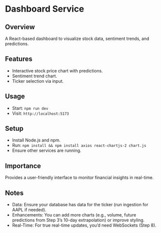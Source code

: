 # Dashboard Service

## Overview
A React-based dashboard to visualize stock data, sentiment trends, and predictions.

## Features
- Interactive stock price chart with predictions.
- Sentiment trend chart.
- Ticker selection via input.

## Usage
- Start: `npm run dev`
- Visit: `http://localhost:5173`

## Setup
- Install Node.js and npm.
- Run: `npm install && npm install axios react-chartjs-2 chart.js`
- Ensure other services are running.

## Importance
Provides a user-friendly interface to monitor financial insights in real-time.

## Notes

- Data: Ensure your database has data for the ticker (run ingestion for AAPL if needed).
- Enhancements: You can add more charts (e.g., volume, future predictions from Step 3’s 10-day extrapolation) or improve styling.
- Real-Time: For true real-time updates, you’d need WebSockets (Step 8).